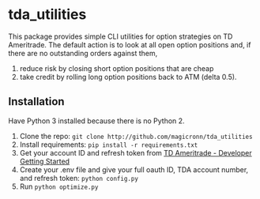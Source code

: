 # tda_utilities

This package provides simple CLI utilities for option strategies on TD Ameritrade. 
The default action is to look at all open option positions and, if there are no outstanding orders against them,
1. reduce risk by closing short option positions that are cheap
2. take credit by rolling long option positions back to ATM (delta 0.5).


## Installation

Have Python 3 installed because there is no Python 2.
1. Clone the repo: `git clone http://github.com/magicronn/tda_utilities`
2. Install requirements: `pip install -r requirements.txt`
3. Get your account ID and refresh token from 
[TD Ameritrade - Developer Getting Started](https://developer.tdameritrade.com/content/getting-started)
4. Create your .env file and give your full oauth ID, TDA account number, and refresh token: `python config.py`
5. Run `python optimize.py`
